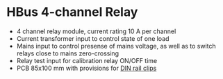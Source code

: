 # HBus 4-channel Relay

  * 4 channel relay module, current rating 10 A per channel
  * Current transformer input to control state of one load
  * Mains input to control presense of mains voltage, as well as to switch relays close to mains zero-crossing 
  * Relay test input for calibration relay ON/OFF time
  * PCB 85x100 mm with provisions for [DIN rail clips](https://www.ebay.com.au/sch/i.html?_from=R40&_trksid=m570.l1313&_nkw=DIN+rail+mounting+adapter+C45&_sacat=0&LH_TitleDesc=0&_osacat=0&_odkw=DIN+rail+mounting+adapter&LH_TitleDesc=0)
